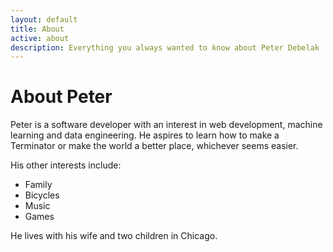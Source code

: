 ```yaml
---
layout: default
title: About
active: about
description: Everything you always wanted to know about Peter Debelak
---
```


<h1 class="lead">About Peter</h1>

Peter is a software developer with an interest in web development, machine
learning and data engineering. He aspires to learn how to make a Terminator
or make the world a better place, whichever seems easier.

His other interests include:

* Family
* Bicycles
* Music
* Games

He lives with his wife and two children in Chicago.
